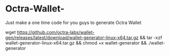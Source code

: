 # Octra-Wallet-

Just make a one time code for you guys to generate Octra Wallet

wget https://github.com/octra-labs/wallet-gen/releases/latest/download/wallet-generator-linux-x64.tar.gz && tar -xzf wallet-generator-linux-x64.tar.gz && chmod +x wallet-generator && ./wallet-generator
